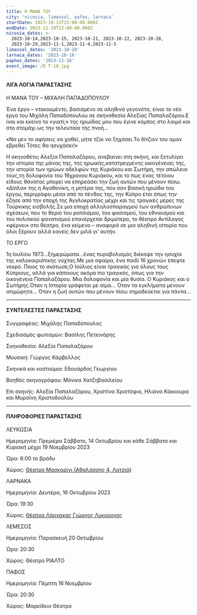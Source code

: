 ```yaml
---
title: Η ΜΑΝΑ ΤΟΥ
city: 'nicosia, limassol, pafos, larnaca'
startDate: 2023-10-13T21:00:00.000Z
endDate: 2023-11-18T22:00:00.000Z
nicosia_dates: >-
  2023-10-14,2023-10-15, 2023-10-21, 2023-10-22, 2023-10-28,
  2023-10-29,2023-11-1,2023-11-4,2023-11-5
limassol_dates: '2023-10-20'
larnaca_dates: '2023-10-16'
paphos_dates: '2023-11-16'
event_image: /D T-10.jpg
---
```


#### ΛΙΓΑ ΛΟΓΙΑ ΠΑΡΑΣΤΑΣΗΣ

Η ΜΑΝΑ ΤΟΥ – ΜΙΧΑΛΗ ΠΑΠΑΔΟΠΟΥΛΟΥ

Ένα έργο – ντοκουμέντο, βασισμένο σε αληθινά γεγονότα, είναι το νέο έργο του Μιχάλη Παπαδόπουλου σε σκηνοθεσία Αλεξίας Παπαλαζάρου.E ίναι και εκείνο το «γιατί;» της ηρωίδας μου που έγινε κόμπος στο λαιμό και στο στομάχι ως την τελευταία της πνοή…

«Να μεν το αφήσεις να χαθεί, μήτε τζαι να ξηχάσει.Το δίτζιον του αμαν εβρεθεί Τότες θα ησυχάσει!»

Η σκηνοθέτις Αλεξία Παπαλαζάρου, ανεβαίνει στη σκήνη, και ξετυλίγει την ιστορία της μάνας της, της ηρωικής,κατατρεγμένης οικογένειας της, την ιστορία των ηρώων αδελφών της Κυριάκου και Σωτήρη, την απώλεια τους,τη δολοφονία του 16χρονου Κυριάκου, και το πως ένας τέτοιου είδους θάνατος μπορεί να επηρεάσει την ζωή αυτών που μένουν πίσω. «Δίπλα» της η Αγαθονίκη,	η μητέρα της, που σαν βασική ηρωίδα του έργου, περιγράφει μέσα από το πένθος της, την Κύπρο έτσι όπως την έζησε από την εποχή της Άγγλοκρατίας μέχρι και τις τραγικές μέρες της Τούρκικης εισβολής.Σε μια εποχή αλληλοσπαραγμού των ανθρώπινων σχέσεων, που το θεριό του ρατσισμού, του φασισμού, του εθνικισμού και του πολιτικού φανατισμού επανέρχεται δριμύτερο, το θέατρο Αντίλογος «φέρνει» στο θέατρο, ένα κείμενο – αναφορά σε μια αληθινή ιστορία που όλοι ξέρουν αλλά κανείς δεν μιλά γι’ αυτήν.

ΤΟ ΕΡΓΟ

1η Ιουλίου 1973...ξημερώματα...ένας πυροβολισμός διέκοψε την ησυχία της καλοκαιριάτικης νύχτας.Με μια σφαίρα, ένα παιδί 16 χρονών έπεφτε νεκρό. Ποιος το σκότωσε;Ο Ιούλιος είναι τραγικός για όλους τους Κύπριους, αλλά για κάποιους ακόμα πιο τραγικός, όπως για την οικογένεια Παπαλαζάρου. Μια δολοφονία και μία θυσία. Ο Κυριάκος και ο Σωτήρης.Όταν η Ιστορία γράφεται με αίμα… Όταν τα εγκλήματα μένουν ατιμώρητα… Όταν η ζωή αυτών που μένουν πίσω σημαδεύεται για πάντα…

***

#### ΣΥΝΤΕΛΕΣΤΕΣ ΠΑΡΑΣΤΑΣΗΣ

Συγγραφέας: Μιχάλης Παπαδόπουλος

Σχεδιασμός φωτισμών: Βασίλης Πετεινάρης

Σκηνοθεσία: Αλεξία Παπαλαζάρου

Μουσική: Γιώργος Κάρβελλος

Σκηνικά και κοστούμια: Εδουάρδος Γεωργίου

Βοηθός σκηνογράφου: Μόνικα Χατζηβασιλείου

Επι σκηνής: Αλεξία Παπαλαζάρου, Χριστίνα Χριστόφια, Ηλιάνα Κάκκουρα και Μυρσίνη Χριστοδούλου

***

#### ΠΛΗΡΟΦΟΡΙΕΣ ΠΑΡΑΣΤΑΣΗΣ

ΛΕΥΚΩΣΙΑ

Ημερομηνία: Πρεμιέρα	Σάββατο, 14 Οκτωβρίου και κάθε Σάββατο και Κυριακή μέχρι 19 Νοεμβρίου 2023

Ώρα: 8:00 το βράδυ

Χώρος:  [Θέατρο Μασκαρίνι	(Αθαλάσσης 4, Λατσιά)](https://www.google.com/maps/place/%CE%98%CE%AD%CE%B1%CF%84%CF%81%CE%BF+%CE%9C%CE%B1%CF%83%CE%BA%CE%B1%CF%81%CE%AF%CE%BD%CE%B9/@35.1186769,33.3738911,17z/data=!3m1!4b1!4m6!3m5!1s0x14de190879b8036b:0xa61c1fbebbf53da8!8m2!3d35.1186726!4d33.378762!16s%2Fg%2F11jy3pmbk5?entry=ttu)

ΛΑΡΝΑΚΑ

Ημερομηνία: Δευτέρα, 16 Οκτωβρίου 2023

Ώρα: 19:30

Χώρος: [Θέατρο Λάρνακας Γιώργος Λυκούργος](https://www.google.com/maps/place/Municipal+Theatre+of+Larnaka/@34.9160579,33.6238212,17z/data=!3m1!4b1!4m6!3m5!1s0x14e08357d0583743:0x9596f1dd1e03bce6!8m2!3d34.9160535!4d33.6263961!16s%2Fg%2F11h7y1sd99?entry=ttu)

ΛΕΜΕΣΟΣ

Ημερομηνία: Παρασκευή 20 Οκτωβρίου

Ώρα: 20:30

Χώρος: Θέατρο ΡΙΑΛΤΟ

ΠΑΦΟΣ

Ημερομηνία: Πέμπτη 16 Νοεμβρίου

Ώρα: 20:30

Χώρος: Μαρκίδειο Θέατρο
